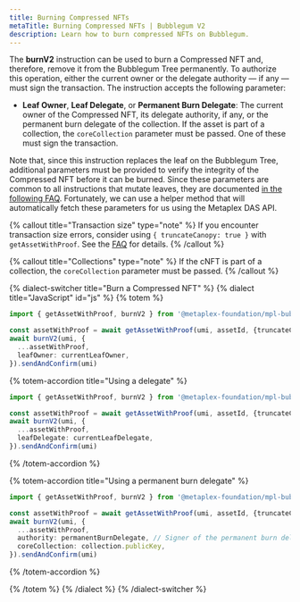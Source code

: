 ```yaml
---
title: Burning Compressed NFTs
metaTitle: Burning Compressed NFTs | Bubblegum V2
description: Learn how to burn compressed NFTs on Bubblegum.
---
```


The **burnV2** instruction can be used to burn a Compressed NFT and, therefore, remove it from the Bubblegum Tree permanently. To authorize this operation, either the current owner or the delegate authority — if any — must sign the transaction. The instruction accepts the following parameter:

- **Leaf Owner**, **Leaf Delegate**, or **Permanent Burn Delegate**: The current owner of the Compressed NFT, its delegate authority, if any, or the permanent burn delegate of the collection. If the asset is part of a collection, the `coreCollection` parameter must be passed. One of these must sign the transaction.

Note that, since this instruction replaces the leaf on the Bubblegum Tree, additional parameters must be provided to verify the integrity of the Compressed NFT before it can be burned. Since these parameters are common to all instructions that mutate leaves, they are documented [in the following FAQ](/bubblegum-v2/faq#replace-leaf-instruction-arguments). Fortunately, we can use a helper method that will automatically fetch these parameters for us using the Metaplex DAS API.

{% callout title="Transaction size" type="note" %}
If you encounter transaction size errors, consider using `{ truncateCanopy: true }` with `getAssetWithProof`. See the [FAQ](/bubblegum-v2/faq#replace-leaf-instruction-arguments) for details.
{% /callout %}

{% callout title="Collections" type="note" %}
If the cNFT is part of a collection, the `coreCollection` parameter must be passed.
{% /callout %}

{% dialect-switcher title="Burn a Compressed NFT" %}
{% dialect title="JavaScript" id="js" %}
{% totem %}

```ts
import { getAssetWithProof, burnV2 } from '@metaplex-foundation/mpl-bubblegum';

const assetWithProof = await getAssetWithProof(umi, assetId, {truncateCanopy: true});
await burnV2(umi, {
  ...assetWithProof,
  leafOwner: currentLeafOwner,
}).sendAndConfirm(umi)
```

{% totem-accordion title="Using a delegate" %}

```ts
import { getAssetWithProof, burnV2 } from '@metaplex-foundation/mpl-bubblegum'

const assetWithProof = await getAssetWithProof(umi, assetId, {truncateCanopy: true});
await burnV2(umi, {
  ...assetWithProof,
  leafDelegate: currentLeafDelegate,
}).sendAndConfirm(umi)
```

{% /totem-accordion %}

{% totem-accordion title="Using a permanent burn delegate" %}

```ts
import { getAssetWithProof, burnV2 } from '@metaplex-foundation/mpl-bubblegum'

const assetWithProof = await getAssetWithProof(umi, assetId, {truncateCanopy: true});
await burnV2(umi, {
  ...assetWithProof,
  authority: permanentBurnDelegate, // Signer of the permanent burn delegate
  coreCollection: collection.publicKey,
}).sendAndConfirm(umi)
```

{% /totem-accordion %}

{% /totem %}
{% /dialect %}
{% /dialect-switcher %}
